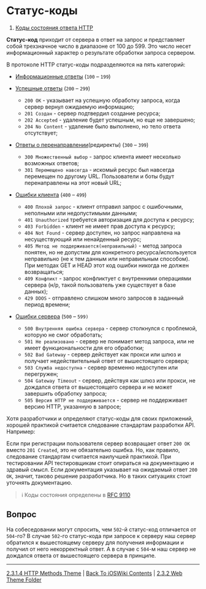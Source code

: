# Cтатус-коды

1. [Коды состояния ответа HTTP](https://developer.mozilla.org/ru/docs/Web/HTTP/Status)

**Статус-код** приходит от сервера в ответ на запрос и представляет собой трехзначное число в диапазоне от 100 до 599. Это число несет информационный характер о результате обработки запроса сервером.

В протоколе HTTP статус-коды подразделяются на пять категорий:

* [Информационные ответы](https://developer.mozilla.org/ru/docs/Web/HTTP/Status#информационные_ответы) (`100` – `199`)


* [Успешные ответы](https://developer.mozilla.org/ru/docs/Web/HTTP/Status#успешные_ответы) (`200` – `299`)
    * `200 ОК` - указывает на успешную обработку запроса, когда сервер вернул ожидаемую информацию;
    * `201 Создан` - сервер подтвердил создание ресурса;
    * `202 Accepted` - удаление будет успешным, но еще не завершено;
    * `204 No Content` - удаление было выполнено, но тело ответа отсутствует;

* [Ответы о перенаправлении](https://developer.mozilla.org/ru/docs/Web/HTTP/Status#сообщения_о_перенаправлении)(редиректы) (`300` – `399`)
    * `300 Множественный выбор` - запрос клиента имеет несколько возможных ответов;
    * `301 Перемещено навсегда` - искомый ресурс был навсегда перемещен по другому URL. Пользователи и боты будут перенаправлены на этот новый URL;


* [Ошибки клиента](https://developer.mozilla.org/ru/docs/Web/HTTP/Status#ошибки_клиента) (`400` – `499`)
    * `400 Плохой запрос`  - клиент отправил запрос с ошибочными, неполными или недопустимыми данными;
    * `401 Unauthorized` требуется авторизация для доступа к ресурсу;
    * `403 Forbidden` - клиент не имеет прав доступа к ресурсу;
    * `404 Not Found` - сервер доступен, но запрос направлена на несуществующий или ненайденный ресурс;
    * `405 Метод не поддерживается(неправильный)` - метод запроса понятен, но не допустим для конкретного ресурса/используется неправильно (не к тем данным или неправильным способом). При методах GET и HEAD этот код ошибки никогда не должен возвращаться;
    * `409 Конфликт` - запрос конфликтует с внутренними операциями сервера (н/р, такой пользователь уже существует в базе данных);
    * `429 DDOS` - отправлено слишком много запросов в заданный период времени;


* [Ошибки сервера](https://developer.mozilla.org/ru/docs/Web/HTTP/Status#ошибки_сервера) (`500` – `599)`
    * `500 Внутренняя ошибка сервера` - сервер столкнулся с проблемой, которую не смог обработать;
    * `501 Не реализовано` - cервер не понимает метод запроса, или не имеет функциональности для его обработки;
    * `502 Bad Gateway` - сервер действует как прокси или шлюз и получает недействительный ответ от вышестоящего сервера;
    * `503 Служба недоступна` - сервер временно недоступен или перегружен;
    * `504 Gateway Timeout` - сервер, действуя как шлюз или прокси, не дождался ответа от вышестоящего сервера и не может завершить обработку запроса;
    * `505 Версия HTTP не поддерживается` - сервер не поддерживает версию HTTP, указанную в запросе;

Хотя разработчики и определяют статус-коды для своих приложений, хорошей практикой считается следование стандартам разработки API. Например:

Если при регистрации пользователя сервер возвращает ответ `200 OK` вместо `201 Created`, это не обязательно ошибка. Но, как правило, следование стандартам считается наилучшей практикой. При тестировании API тестировщикам стоит опираться на документацию и здравый смысл. Если документация указывает на ожидаемый ответ `200 OK`, значит, таково решение разработчика. Но в таких ситуациях стоит уточнять документацию.

> ℹ️  Коды состояния определены в [RFC 9110](https://httpwg.org/specs/rfc9110.html#overview.of.status.codes)

## Вопрос

На собеседовании могут спросить, чем `502`-й статус-код отличается от `504`-го? В случае `502`-го статус-кода при запросе к серверу наш сервер обратился к вышестоящему серверу для получения информации и получил от него некорректный ответ. А в случае с `504`-м наш сервер не дождался ответа от вышестоящего сервера в принципе.

---

[2.3.1.4 HTTP Methods Theme](./2.3.1.4%20HTTP_Methods.md) | [Back To iOSWiki Contents](https://github.com/eldaroid/iOSWiki) | [2.3.2 Web Theme Folder](../2.3.2%20Web/)
